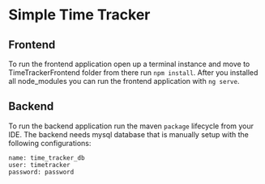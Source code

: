 # Simple Time Tracker

## Frontend
To run the frontend application open up a terminal instance and move to TimeTrackerFrontend folder from there run `npm install`.
After you installed all node_modules you can run the frontend application with `ng serve`.

## Backend
To run the backend application run the maven `package` lifecycle from your IDE.
The backend needs mysql database that is manually setup with the following configurations:
```
name: time_tracker_db
user: timetracker
password: password
```
